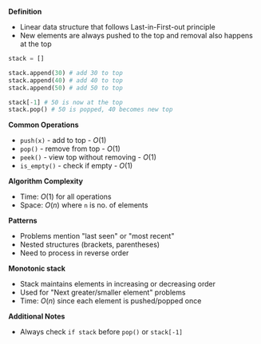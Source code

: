 **Definition**
- Linear data structure that follows Last-in-First-out principle
- New elements are always pushed to the top and removal also happens at the top

```Python
stack = []

stack.append(30) # add 30 to top
stack.append(40) # add 40 to top
stack.append(50) # add 50 to top

stack[-1] # 50 is now at the top
stack.pop() # 50 is popped, 40 becomes new top
```

**Common Operations**
- `push(x)` - add to top - $O(1)$
- `pop()` - remove from top - $O(1)$
- `peek()` - view top without removing - $O(1)$
- `is_empty()` - check if empty - $O(1)$

**Algorithm Complexity**
- Time: $O(1)$ for all operations
- Space: $O(n)$ where `n` is no. of elements

**Patterns**
- Problems mention "last seen" or "most recent"
- Nested structures (brackets, parentheses)
- Need to process in reverse order

**Monotonic stack**
- Stack maintains elements in increasing or decreasing order
- Used for "Next greater/smaller element" problems
- Time: $O(n)$ since each element is pushed/popped once

**Additional Notes**
- Always check `if stack` before `pop()` or `stack[-1]`
